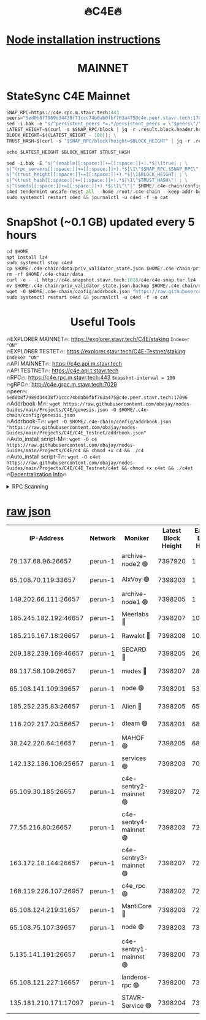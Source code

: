 <h1 align="center"> 🔥C4E🔥</h1>

[Node installation instructions](https://github.com/obajay/nodes-Guides/tree/main/Projects/C4E)
=

<h1 align="center"> MAINNET</h1>

# StateSync C4E Mainnet
```python
SNAP_RPC=https://c4e.rpc.m.stavr.tech:443
peers="5ed0b8f7989d34438f71ccc74b0ab0fbf763a475@c4e.peer.stavr.tech:17096"
sed -i.bak -e "s/^persistent_peers *=.*/persistent_peers = \"$peers\"/" $HOME/.c4e-chain/config/config.toml
LATEST_HEIGHT=$(curl -s $SNAP_RPC/block | jq -r .result.block.header.height); \
BLOCK_HEIGHT=$((LATEST_HEIGHT - 100)); \
TRUST_HASH=$(curl -s "$SNAP_RPC/block?height=$BLOCK_HEIGHT" | jq -r .result.block_id.hash)

echo $LATEST_HEIGHT $BLOCK_HEIGHT $TRUST_HASH

sed -i.bak -E "s|^(enable[[:space:]]+=[[:space:]]+).*$|\1true| ; \
s|^(rpc_servers[[:space:]]+=[[:space:]]+).*$|\1\"$SNAP_RPC,$SNAP_RPC\"| ; \
s|^(trust_height[[:space:]]+=[[:space:]]+).*$|\1$BLOCK_HEIGHT| ; \
s|^(trust_hash[[:space:]]+=[[:space:]]+).*$|\1\"$TRUST_HASH\"| ; \
s|^(seeds[[:space:]]+=[[:space:]]+).*$|\1\"\"|" $HOME/.c4e-chain/config/config.toml
c4ed tendermint unsafe-reset-all --home /root/.c4e-chain --keep-addr-book
sudo systemctl restart c4ed && journalctl -u c4ed -f -o cat
```
# SnapShot (~0.1 GB) updated every 5 hours
```python
cd $HOME
apt install lz4
sudo systemctl stop c4ed
cp $HOME/.c4e-chain/data/priv_validator_state.json $HOME/.c4e-chain/priv_validator_state.json.backup
rm -rf $HOME/.c4e-chain/data
curl -o - -L http://c4e.snapshot.stavr.tech:1018/c4e/c4e-snap.tar.lz4 | lz4 -c -d - | tar -x -C $HOME/.c4e-chain --strip-components 2
mv $HOME/.c4e-chain/priv_validator_state.json.backup $HOME/.c4e-chain/data/priv_validator_state.json
wget -O $HOME/.c4e-chain/config/addrbook.json "https://raw.githubusercontent.com/obajay/nodes-Guides/main/Projects/C4E/addrbook.json"
sudo systemctl restart c4ed && journalctl -u c4ed -f -o cat
```
 <h1 align="center"> Useful Tools</h1>

🔥EXPLORER MAINNET🔥:  https://explorer.stavr.tech/C4E/staking            `Indexer "ON"` \
🔥EXPLORER TESTET🔥:   https://explorer.stavr.tech/C4E-Testnet/staking     `Indexer "ON"` \
🔥API MAINNET🔥:       https://c4e.api.m.stavr.tech \
🔥API TESTNET🔥:       https://c4e.api.t.stavr.tech \
🔥RPC🔥:               https://c4e.rpc.m.stavr.tech:443                  `Snapshot-interval = 100` \
🔥gRPC🔥:              http://c4e.grpc.m.stavr.tech:7029 \
🔥peer🔥:              `5ed0b8f7989d34438f71ccc74b0ab0fbf763a475@c4e.peer.stavr.tech:17096` \
🔥Addrbook-M🔥:    ```wget https://raw.githubusercontent.com/obajay/nodes-Guides/main/Projects/C4E/genesis.json -O $HOME/.c4e-chain/config/genesis.json``` \
🔥Addrbook-T🔥:    ```wget -O $HOME/.c4e-chain/config/addrbook.json "https://raw.githubusercontent.com/obajay/nodes-Guides/main/Projects/C4E/C4E_Testnet/addrbook.json"``` \
🔥Auto_install script-M🔥: ```wget -O c4 https://raw.githubusercontent.com/obajay/nodes-Guides/main/Projects/C4E/c4 && chmod +x c4 && ./c4``` \
🔥Auto_install script-T🔥: ```wget -O c4et https://raw.githubusercontent.com/obajay/nodes-Guides/main/Projects/C4E/C4E_Testnet/c4et && chmod +x c4et && ./c4et``` \
🔥[Decentralization Info](https://github.com/obajay/StateSync-snapshots/tree/main/Projects/C4E/Decentralization)🔥




<details>
<summary>RPC Scanning</summary>

<h2 align="center"> We scan nodes in real time every 4 hours. And we provide the final result of RPC endpoints.
We cannot influence the operation of these nodes in any way. </h2>


```python
If Voting Power is higher than 0 --> then the Node is a validator of the network and may be subject to attack and be a potential threat to the chain.
```
```python
We marked such validators with a red symbol
```

</details>

[raw json](https://rpc-check.c4e.stavr.tech/c4e/rpc-c4e-result.json)
=



<table><tr><th>IP-Address</th><th>Network</th><th>Moniker</th><th>Latest Block Height</th><th>Earliest Block Height</th><th>Catching Up</th><th>Tx Index</th><th>Voting Power</th><th>Scan Time</th></tr><tr><td>79.137.68.96:26657</td><td>perun-1</td><td>archive-node2 🟢</td><td>7397920</td><td>1</td><td>False</td><td>on</td><td>0</td><td>2024-03-01T10:22:16.615117296UTC</td></tr><tr><td>65.108.70.119:33657</td><td>perun-1</td><td>AlxVoy 🟢</td><td>7398203</td><td>1</td><td>False</td><td>on</td><td>0</td><td>2024-03-01T10:22:30.427829686UTC</td></tr><tr><td>149.202.66.111:26657</td><td>perun-1</td><td>archive-node1 🟢</td><td>7398205</td><td>1</td><td>False</td><td>on</td><td>0</td><td>2024-03-01T10:22:44.869691316UTC</td></tr><tr><td>185.245.182.192:46657</td><td>perun-1</td><td>Meerlabs 🔴</td><td>7398207</td><td>1051501</td><td>False</td><td>on</td><td>344614</td><td>2024-03-01T10:22:51.993620641UTC</td></tr><tr><td>185.215.167.18:26657</td><td>perun-1</td><td>Rawalot 🔴</td><td>7398208</td><td>1090501</td><td>False</td><td>on</td><td>450091</td><td>2024-03-01T10:23:03.042696586UTC</td></tr><tr><td>209.182.239.169:46657</td><td>perun-1</td><td>SECARD 🔴</td><td>7398205</td><td>2616101</td><td>False</td><td>off</td><td>749308</td><td>2024-03-01T10:22:42.232694607UTC</td></tr><tr><td>89.117.58.109:26657</td><td>perun-1</td><td>medes 🔴</td><td>7398207</td><td>2826001</td><td>False</td><td>off</td><td>891025</td><td>2024-03-01T10:22:58.685125644UTC</td></tr><tr><td>65.108.141.109:39657</td><td>perun-1</td><td>node 🟢</td><td>7398201</td><td>5303301</td><td>False</td><td>on</td><td>0</td><td>2024-03-01T10:22:19.014275739UTC</td></tr><tr><td>185.252.235.83:26657</td><td>perun-1</td><td>Alien 🔴</td><td>7398205</td><td>6502501</td><td>False</td><td>on</td><td>648215</td><td>2024-03-01T10:22:45.156239360UTC</td></tr><tr><td>116.202.217.20:56657</td><td>perun-1</td><td>dteam 🟢</td><td>7398201</td><td>6800901</td><td>False</td><td>on</td><td>0</td><td>2024-03-01T10:22:16.215275689UTC</td></tr><tr><td>38.242.220.64:16657</td><td>perun-1</td><td>MAHOF 🟢</td><td>7398205</td><td>6885501</td><td>False</td><td>on</td><td>0</td><td>2024-03-01T10:22:42.533799673UTC</td></tr><tr><td>142.132.136.106:25657</td><td>perun-1</td><td>services 🟢</td><td>7398203</td><td>7012001</td><td>False</td><td>on</td><td>0</td><td>2024-03-01T10:22:33.110918855UTC</td></tr><tr><td>65.109.30.185:26657</td><td>perun-1</td><td>c4e-sentry2-mainnet 🟢</td><td>7398207</td><td>7284001</td><td>False</td><td>on</td><td>0</td><td>2024-03-01T10:22:51.686396387UTC</td></tr><tr><td>77.55.216.80:26657</td><td>perun-1</td><td>c4e-sentry4-mainnet 🟢</td><td>7398203</td><td>7297001</td><td>False</td><td>on</td><td>0</td><td>2024-03-01T10:22:30.108398172UTC</td></tr><tr><td>163.172.18.144:26657</td><td>perun-1</td><td>c4e-sentry3-mainnet 🟢</td><td>7398207</td><td>7297001</td><td>False</td><td>on</td><td>0</td><td>2024-03-01T10:22:52.268597165UTC</td></tr><tr><td>168.119.226.107:26957</td><td>perun-1</td><td>c4e_rpc 🟢</td><td>7398202</td><td>7298202</td><td>False</td><td>on</td><td>0</td><td>2024-03-01T10:22:23.349439739UTC</td></tr><tr><td>65.108.124.219:31657</td><td>perun-1</td><td>MantiCore 🔴</td><td>7398203</td><td>7298203</td><td>False</td><td>off</td><td>729685</td><td>2024-03-01T10:22:29.785061427UTC</td></tr><tr><td>65.108.75.107:39657</td><td>perun-1</td><td>node 🟢</td><td>7398203</td><td>7300001</td><td>False</td><td>on</td><td>0</td><td>2024-03-01T10:22:33.484647396UTC</td></tr><tr><td>5.135.141.191:26657</td><td>perun-1</td><td>c4e-sentry1-mainnet 🟢</td><td>7398200</td><td>7300501</td><td>False</td><td>on</td><td>0</td><td>2024-03-01T10:22:15.617970693UTC</td></tr><tr><td>65.108.121.227:16657</td><td>perun-1</td><td>landeros-rpc 🟢</td><td>7398200</td><td>7393001</td><td>False</td><td>on</td><td>0</td><td>2024-03-01T10:22:15.959420458UTC</td></tr><tr><td>135.181.210.171:17097</td><td>perun-1</td><td>STAVR-Service 🟢</td><td>7398204</td><td>7396601</td><td>False</td><td>on</td><td>0</td><td>2024-03-01T10:22:33.817782175UTC</td></tr></table>
